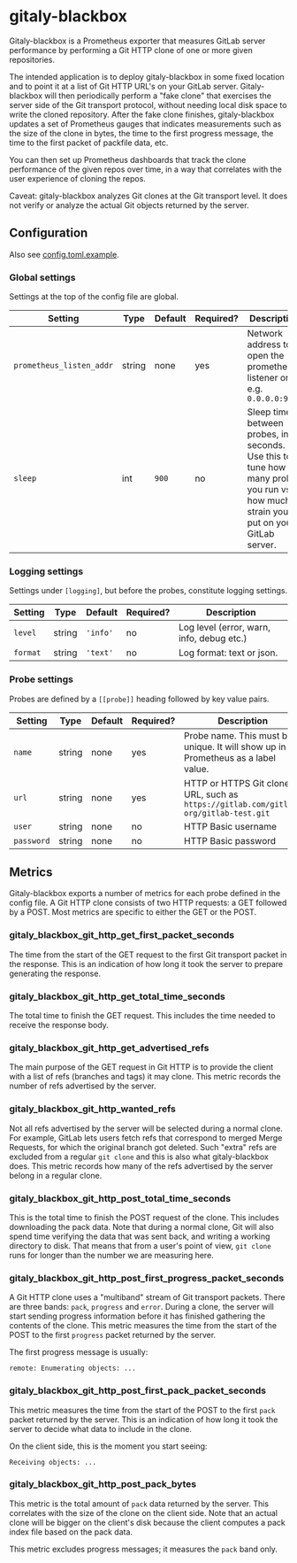# gitaly-blackbox

Gitaly-blackbox is a Prometheus exporter that measures GitLab server
performance by performing a Git HTTP clone of one or more given
repositories.

The intended application is to deploy gitaly-blackbox in some fixed
location and to point it at a list of Git HTTP URL's on your GitLab
server. Gitaly-blackbox will then periodically perform a "fake clone"
that exercises the server side of the Git transport protocol, without
needing local disk space to write the cloned repository. After the
fake clone finishes, gitaly-blackbox updates a set of Prometheus
gauges that indicates measurements such as the size of the clone in
bytes, the time to the first progress message, the time to the first
packet of packfile data, etc.

You can then set up Prometheus dashboards that track the clone
performance of the given repos over time, in a way that correlates
with the user experience of cloning the repos.

Caveat: gitaly-blackbox analyzes Git clones at the Git transport
level. It does not verify or analyze the actual Git objects returned
by the server.

## Configuration

Also see [config.toml.example](config.toml.example).

### Global settings

Settings at the top of the config file are global.

|Setting|Type|Default|Required?|Description|
|---|---|---|---|---|
|`prometheus_listen_addr`|string|none|yes|Network address to open the prometheus listener on, e.g. `0.0.0.0:9687`|
|`sleep`|int|`900`|no|Sleep time in between probes, in seconds. Use this to tune how many probes you run vs how much strain you put on your GitLab server.|

### Logging settings

Settings under `[logging]`, but before the probes, constitute logging settings.

|Setting|Type|Default|Required?|Description|
|---|---|---|---|---|
|`level`|string|`'info'`|no|Log level (error, warn, info, debug etc.)|
|`format`|string|`'text'`|no|Log format: text or json.|

### Probe settings

Probes are defined by a `[[probe]]` heading followed by key value pairs.

|Setting|Type|Default|Required?|Description|
|---|---|---|---|---|
|`name`|string|none|yes|Probe name. This must be unique. It will show up in Prometheus as a label value.|
|`url`|string|none|yes|HTTP or HTTPS Git clone URL, such as `https://gitlab.com/gitlab-org/gitlab-test.git`|
|`user`|string|none|no|HTTP Basic username|
|`password`|string|none|no|HTTP Basic password|

## Metrics

Gitaly-blackbox exports a number of metrics for each probe defined in
the config file. A Git HTTP clone consists of two HTTP requests: a GET
followed by a POST. Most metrics are specific to either the GET or the
POST.

### gitaly_blackbox_git_http_get_first_packet_seconds

The time from the start of the GET request to the first Git transport
packet in the response. This is an indication of how long it took the
server to prepare generating the response.

### gitaly_blackbox_git_http_get_total_time_seconds

The total time to finish the GET request. This includes the time
needed to receive the response body.

### gitaly_blackbox_git_http_get_advertised_refs

The main purpose of the GET request in Git HTTP is to provide the
client with a list of refs (branches and tags) it may clone. This
metric records the number of refs advertised by the server.

### gitaly_blackbox_git_http_wanted_refs

Not all refs advertised by the server will be selected during a normal
clone. For example, GitLab lets users fetch refs that correspond to
merged Merge Requests, for which the original branch got deleted. Such
"extra" refs are excluded from a regular `git clone` and this is also
what gitaly-blackbox does. This metric records how many of the refs
advertised by the server belong in a regular clone.

### gitaly_blackbox_git_http_post_total_time_seconds

This is the total time to finish the POST request of the clone. This
includes downloading the pack data. Note that during a normal clone,
Git will also spend time verifying the data that was sent back, and
writing a working directory to disk. That means that from a user's
point of view, `git clone` runs for longer than the number we are
measuring here.

### gitaly_blackbox_git_http_post_first_progress_packet_seconds

A Git HTTP clone uses a "multiband" stream of Git transport packets.
There are three bands: `pack`, `progress` and `error`. During a clone,
the server will start sending progress information before it has
finished gathering the contents of the clone. This metric measures the
time from the start of the POST to the first `progress` packet
returned by the server.

The first progress message is usually:

```
remote: Enumerating objects: ...
```

### gitaly_blackbox_git_http_post_first_pack_packet_seconds

This metric measures the time from the start of the POST to the first
`pack` packet returned by the server. This is an indication of how
long it took the server to decide what data to include in the clone.

On the client side, this is the moment you start seeing:

```
Receiving objects: ...
```

### gitaly_blackbox_git_http_post_pack_bytes

This metric is the total amount of `pack` data returned by the server.
This correlates with the size of the clone on the client side. Note
that an actual clone will be bigger on the client's disk because the
client computes a pack index file based on the pack data.

This metric excludes progress messages; it measures the `pack` band
only.
